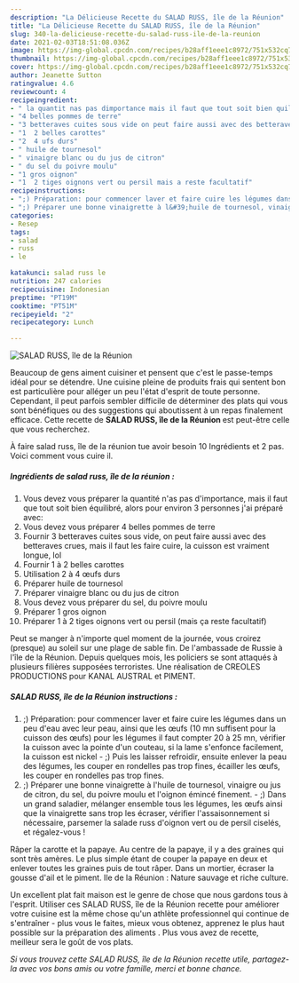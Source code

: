 ```yaml
---
description: "La Délicieuse Recette du SALAD RUSS, île de la Réunion"
title: "La Délicieuse Recette du SALAD RUSS, île de la Réunion"
slug: 340-la-delicieuse-recette-du-salad-russ-ile-de-la-reunion
date: 2021-02-03T18:51:08.036Z
image: https://img-global.cpcdn.com/recipes/b28aff1eee1c8972/751x532cq70/salad-russ-ile-de-la-reunion-photo-principale-de-la-recette.jpg
thumbnail: https://img-global.cpcdn.com/recipes/b28aff1eee1c8972/751x532cq70/salad-russ-ile-de-la-reunion-photo-principale-de-la-recette.jpg
cover: https://img-global.cpcdn.com/recipes/b28aff1eee1c8972/751x532cq70/salad-russ-ile-de-la-reunion-photo-principale-de-la-recette.jpg
author: Jeanette Sutton
ratingvalue: 4.6
reviewcount: 4
recipeingredient:
- " la quantit nas pas dimportance mais il faut que tout soit bien quilibr alors pour environ 3 personnes jai prpar avec"
- "4 belles pommes de terre"
- "3 betteraves cuites sous vide on peut faire aussi avec des betteraves crues mais il faut les faire cuire la cuisson est vraiment longue lol"
- "1  2 belles carottes"
- "2  4 ufs durs"
- " huile de tournesol"
- " vinaigre blanc ou du jus de citron"
- " du sel du poivre moulu"
- "1 gros oignon"
- "1  2 tiges oignons vert ou persil mais a reste facultatif"
recipeinstructions:
- ";) Préparation: pour commencer laver et faire cuire les légumes dans un peu d&#39;eau avec leur peau, ainsi que les œufs (10 mn suffisent pour la cuisson des œufs) pour les légumes il faut compter 20 à 25 mn, vérifier la cuisson avec la pointe d&#39;un couteau, si la lame s&#39;enfonce facilement, la cuisson est nickel  ;) Puis les laisser refroidir, ensuite enlever la peau des légumes, les couper en rondelles pas trop fines, écailler les œufs, les couper en rondelles pas trop fines."
- ";) Préparer une bonne vinaigrette à l&#39;huile de tournesol, vinaigre ou jus de citron, du sel, du poivre moulu et l&#39;oignon émincé finement.  ;) Dans un grand saladier, mélanger ensemble tous les légumes, les œufs ainsi que la vinaigrette sans trop les écraser, vérifier l&#39;assaisonnement si nécessaire, parsemer la salade russ d&#39;oignon vert ou de persil ciselés, et régalez-vous !"
categories:
- Resep
tags:
- salad
- russ
- le

katakunci: salad russ le 
nutrition: 247 calories
recipecuisine: Indonesian
preptime: "PT19M"
cooktime: "PT51M"
recipeyield: "2"
recipecategory: Lunch

---
```



![SALAD RUSS, île de la Réunion](https://img-global.cpcdn.com/recipes/b28aff1eee1c8972/751x532cq70/salad-russ-ile-de-la-reunion-photo-principale-de-la-recette.jpg)

Beaucoup de gens aiment cuisiner et pensent que c'est le passe-temps idéal pour se détendre. Une cuisine pleine de produits frais qui sentent bon est particulière pour alléger un peu l'état d'esprit de toute personne. Cependant, il peut parfois sembler difficile de déterminer des plats qui vous sont bénéfiques ou des suggestions qui aboutissent à un repas finalement efficace. Cette recette de <strong> SALAD RUSS, île de la Réunion </strong> est peut-être celle que vous recherchez.

<!--inarticleads1-->

À faire salad russ, île de la réunion tue avoir besoin 10 Ingrédients et 2 pas. Voici comment vous cuire il.

##### Ingrédients de salad russ, île de la réunion :

1. Vous devez vous préparer  la quantité n&#39;as pas d&#39;importance, mais il faut que tout soit bien équilibré, alors pour environ 3 personnes j&#39;ai préparé avec:
1. Vous devez vous préparer 4 belles pommes de terre
1. Fournir 3 betteraves cuites sous vide, on peut faire aussi avec des betteraves crues, mais il faut les faire cuire, la cuisson est vraiment longue, lol
1. Fournir 1 à 2 belles carottes
1. Utilisation 2 à 4 œufs durs
1. Préparer  huile de tournesol
1. Préparer  vinaigre blanc ou du jus de citron
1. Vous devez vous préparer  du sel, du poivre moulu
1. Préparer 1 gros oignon
1. Préparer 1 à 2 tiges oignons vert ou persil (mais ça reste facultatif)


Peut se manger à n&#39;importe quel moment de la journée, vous croirez (presque) au soleil sur une plage de sable fin. De l&#39;ambassade de Russie à l&#39;île de la Réunion. Depuis quelques mois, les policiers se sont attaqués à plusieurs filières supposées terroristes. Une réalisation de CREOLES PRODUCTIONS pour KANAL AUSTRAL et PIMENT. 

<!--inarticleads2-->

##### SALAD RUSS, île de la Réunion instructions :

1. ;) Préparation: pour commencer laver et faire cuire les légumes dans un peu d&#39;eau avec leur peau, ainsi que les œufs (10 mn suffisent pour la cuisson des œufs) pour les légumes il faut compter 20 à 25 mn, vérifier la cuisson avec la pointe d&#39;un couteau, si la lame s&#39;enfonce facilement, la cuisson est nickel  - ;) Puis les laisser refroidir, ensuite enlever la peau des légumes, les couper en rondelles pas trop fines, écailler les œufs, les couper en rondelles pas trop fines.
1. ;) Préparer une bonne vinaigrette à l&#39;huile de tournesol, vinaigre ou jus de citron, du sel, du poivre moulu et l&#39;oignon émincé finement.  - ;) Dans un grand saladier, mélanger ensemble tous les légumes, les œufs ainsi que la vinaigrette sans trop les écraser, vérifier l&#39;assaisonnement si nécessaire, parsemer la salade russ d&#39;oignon vert ou de persil ciselés, et régalez-vous !


Râper la carotte et la papaye. Au centre de la papaye, il y a des graines qui sont très amères. Le plus simple étant de couper la papaye en deux et enlever toutes les graines puis de tout râper. Dans un mortier, écraser la gousse d&#39;ail et le piment. Ile de la Réunion : Nature sauvage et riche culture. 

<!--inarticleads1-->

<p>
Un excellent plat fait maison est le genre de chose que nous gardons tous à l'esprit. Utiliser ces SALAD RUSS, île de la Réunion recette pour améliorer votre cuisine est la même chose qu'un athlète professionnel qui continue de s'entraîner - plus vous le faites, mieux vous obtenez, apprenez le plus haut possible sur la préparation des aliments . Plus vous avez de recette, meilleur sera le goût de vos plats.
</p>

<p>
<i>Si vous trouvez cette SALAD RUSS, île de la Réunion recette utile, partagez-la avec vos bons amis ou votre famille, merci et bonne chance.</i>
</p>
